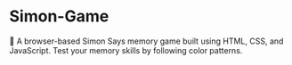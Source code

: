 # Simon-Game
🧠 A browser-based Simon Says memory game built using HTML, CSS, and JavaScript. Test your memory skills by following color patterns.
